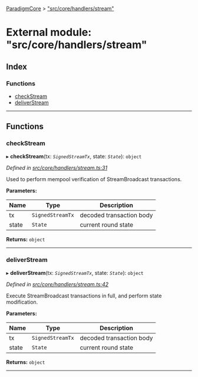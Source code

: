 [ParadigmCore](../README.md) > ["src/core/handlers/stream"](../modules/_src_core_handlers_stream_.md)

# External module: "src/core/handlers/stream"

## Index

### Functions

* [checkStream](_src_core_handlers_stream_.md#checkstream)
* [deliverStream](_src_core_handlers_stream_.md#deliverstream)

---

## Functions

<a id="checkstream"></a>

###  checkStream

▸ **checkStream**(tx: *`SignedStreamTx`*, state: *`State`*): `object`

*Defined in [src/core/handlers/stream.ts:31](https://github.com/paradigmfoundation/paradigmcore/blob/d73b640/src/core/handlers/stream.ts#L31)*

Used to perform mempool verification of StreamBroadcast transactions.

**Parameters:**

| Name | Type | Description |
| ------ | ------ | ------ |
| tx | `SignedStreamTx` |  decoded transaction body |
| state | `State` |  current round state |

**Returns:** `object`

___
<a id="deliverstream"></a>

###  deliverStream

▸ **deliverStream**(tx: *`SignedStreamTx`*, state: *`State`*): `object`

*Defined in [src/core/handlers/stream.ts:42](https://github.com/paradigmfoundation/paradigmcore/blob/d73b640/src/core/handlers/stream.ts#L42)*

Execute StreamBroadcast transactions in full, and perform state modification.

**Parameters:**

| Name | Type | Description |
| ------ | ------ | ------ |
| tx | `SignedStreamTx` |  decoded transaction body |
| state | `State` |  current round state |

**Returns:** `object`

___

